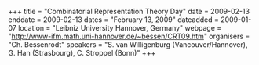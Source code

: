 +++
title = "Combinatorial Representation Theory Day"
date = 2009-02-13
enddate = 2009-02-13
dates = "February 13, 2009"
dateadded = 2009-01-07
location = "Leibniz University Hannover, Germany"
webpage = "http://www-ifm.math.uni-hannover.de/~bessen/CRT09.htm"
organisers = "Ch. Bessenrodt"
speakers = "S. van Willigenburg (Vancouver/Hannover), G. Han (Strasbourg), C. Stroppel (Bonn)"
+++

